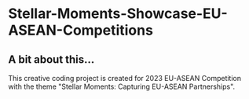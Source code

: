 # Stellar-Moments-Showcase-EU-ASEAN-Competitions

## A bit about this...

This creative coding project is created for 2023 EU-ASEAN Competition with the theme "Stellar Moments: Capturing EU-ASEAN Partnerships".